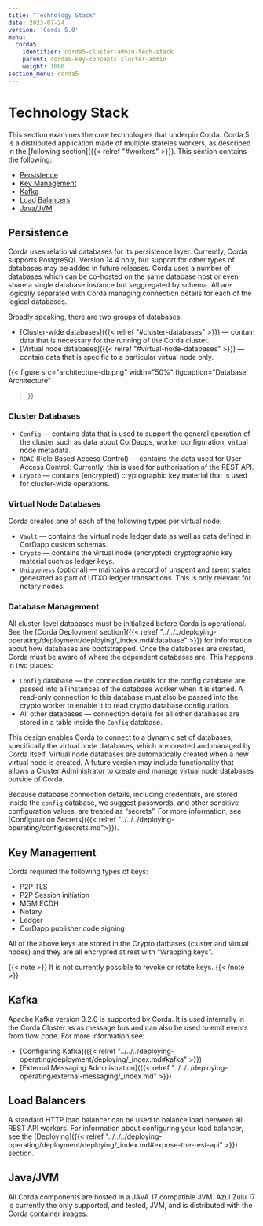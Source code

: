 ```yaml
---
title: "Technology Stack"
date: 2023-07-24
version: 'Corda 5.0'
menu:
  corda5:
    identifier: corda5-cluster-admin-tech-stack
    parent: corda5-key-concepts-cluster-admin
    weight: 1000
section_menu: corda5
---
```


# Technology Stack

This section examines the core technologies that underpin Corda. Corda 5 is a distributed application made of multiple stateles workers, as described in the [following section]({{< relref "#workers" >}}). This section contains the following:
* [Persistence](#persistence)
* [Key Management](#key-management)
* [Kafka](#kafka)
* [Load Balancers](#load-balancers)
* [Java/JVM](#javajvm)

## Persistence

Corda uses relational databases for its persistence layer. Currently, Corda supports PostgreSQL Version 14.4 only, but support for other types of databases may be added in future releases. Corda uses a number of databases which can be co-hosted on the same database host or even share a single database instance but seggregated by schema. All are logically separated with Corda managing connection details for each of the logical databases.

Broadly speaking, there are two groups of databases:
* [Cluster-wide databases]({{< relref "#cluster-databases" >}}) — contain data that is necessary for the running of the Corda cluster.
* [Virtual node databases]({{< relref "#virtual-node-databases" >}}) — contain data that is specific to a particular virtual node only.

{{< 
  figure
	 src="architecture-db.png"
   width="50%"
	 figcaption="Database Architecture"
>}}

### Cluster Databases

* `Config` — contains data that is used to support the general operation of the cluster such as data about CorDapps, worker configuration, virtual node metadata.
* `RBAC` (Role Based Access Control) — contains the data used for User Access Control. Currently, this is used for authorisation of the REST API.
* `Crypto` — contains (encrypted) cryptographic key material that is used for cluster-wide operations. <!--For more information, see [Key Management](#key-management).-->

### Virtual Node Databases 

Corda creates one of each of the following types per virtual node:
* `Vault` — contains the virtual node ledger data as well as data defined in CorDapp custom schemas.
* `Crypto` — contains the virtual node (encrypted) cryptographic key material such as ledger keys.
* `Uniqueness` (optional) — maintains a record of unspent and spent states generated as part of UTXO ledger transactions. This is only relevant for notary nodes.

### Database Management

All cluster-level databases must be initialized before Corda is operational. See the [Corda Deployment section]({{< relref "../../../deploying-operating/deployment/deploying/_index.md#database" >}}) for information about how databases are bootstrapped.
Once the databases are created, Corda must be aware of where the dependent databases are. This happens in two places:
* `Config` database — the connection details for the config database are passed into all instances of the database worker when it is started. A read-only connection to this database must also be passed into the crypto worker to enable it to read crypto database configuration.
* All other databases — connection details for all other databases are stored in a table inside the `Config` database. 

This design enables Corda to connect to a dynamic set of databases, specifically the virtual node databases, which are created and managed by Corda itself.
Virtual node databases are automatically created when a new virtual node is created. A future version may include functionality that allows a Cluster Administrator to create and manage virtual node databases outside of Corda.

Because database connection details, including credentials, are stored inside the `config` database, we suggest passwords, and other sensitive configuration values, are treated as “secrets”. For more information, see [Configuration Secrets]({{< relref "../../../deploying-operating/config/secrets.md">}}).

## Key Management

Corda required the following types of keys:
* P2P TLS
* P2P Session initiation
* MGM ECDH
* Notary
* Ledger
* CorDapp publisher code signing

All of the above keys are stored in the Crypto datbases (cluster and virtual nodes) and they are all encrypted at rest with “Wrapping keys”. <!--more info to follow-->

{{< note >}}
It is not currently possible to revoke or rotate keys.
{{< /note >}}

## Kafka
Apache Kafka version 3.2.0 is supported by Corda. It is used internally in the Corda Cluster as as message bus and can also be used to emit events from flow code. For more information see:
* [Configuring Kafka]({{< relref "../../../deploying-operating/deployment/deploying/_index.md#kafka" >}})
* [External Messaging Administration]({{< relref "../../../deploying-operating/external-messaging/_index.md" >}})

## Load Balancers
A standard HTTP load balancer can be used to balance load between all REST API workers.
For information about configuring your load balancer, see the [Deploying]({{< relref "../../../deploying-operating/deployment/deploying/_index.md#expose-the-rest-api" >}}) section.

## Java/JVM

All Corda components are hosted in a JAVA 17 compatible JVM. Azul Zulu 17 is currently the only supported, and tested, JVM, and is distributed with the Corda container images.